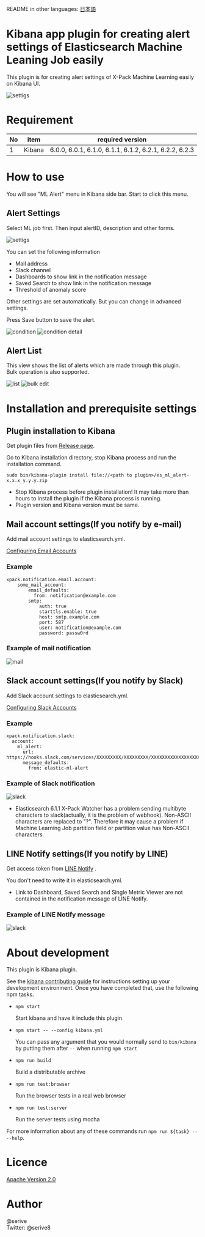 README in other languages: [日本語](./README_ja.md)

Kibana app plugin for creating alert settings of Elasticsearch Machine Leaning Job easily
====

This plugin is for creating alert settings of X-Pack Machine Learning easily on Kibana UI.

<img src="https://user-images.githubusercontent.com/33506001/34860782-49f218a4-f7a3-11e7-8dda-aa1db7d1ef74.png" alt="settigs" />

# Requirement

|No  |item  |required version |
|---|---|---|
|1|Kibana|6.0.0, 6.0.1, 6.1.0, 6.1.1, 6.1.2, 6.2.1, 6.2.2, 6.2.3|

# How to use

You will see "ML Alert" menu in Kibana side bar.
Start to click this menu.

## Alert Settings
Select ML job first.
Then input alertID, description and other forms.

<img src="https://user-images.githubusercontent.com/33506001/34860782-49f218a4-f7a3-11e7-8dda-aa1db7d1ef74.png" alt="settigs" />

You can set the following information
+ Mail address
+ Slack channel
+ Dashboards to show link in the notification message
+ Saved Search to show link in the notification message
+ Threshold of anomaly score

Other settings are set automatically.
But you can change in advanced settings.

Press Save button to save the alert.

<img src="https://user-images.githubusercontent.com/33506001/34860784-4dd8794a-f7a3-11e7-851a-1c414095863a.png" alt="condition" />

<img src="https://user-images.githubusercontent.com/33506001/34860790-547a61c8-f7a3-11e7-9d9e-0f88928f3299.png" alt="condition detail" />

## Alert List
This view shows the list of alerts which are made through this plugin.<br>
Bulk operation is also supported.<br>

<img src="https://user-images.githubusercontent.com/33506001/34860804-5eb0af58-f7a3-11e7-8ac6-adc8c372f4a5.png" alt="list" />

<img src="https://user-images.githubusercontent.com/33506001/34860808-625ef07e-f7a3-11e7-9564-eb6574569f20.png" alt="bulk edit" />

# Installation and prerequisite settings

## Plugin installation to Kibana
Get plugin files from [Release page](https://github.com/serive/elastic-ml-alert-plugin/releases).

Go to Kibana installation directory, stop Kibana process and run the installation command.
```
sudo bin/kibana-plugin install file://<path to plugin>/es_ml_alert-x.x.x_y.y.y.zip
```

+ Stop Kibana process before plugin installation! It may take more than hours to install the plugin if the Kibana process is running.
+ Plugin version and Kibana version must be same.

## Mail account settings(If you notify by e-mail)
Add mail account settings to elasticsearch.yml.

[Configuring Email Accounts](https://www.elastic.co/guide/en/x-pack/current/actions-email.html#configuring-email)

### Example
```
xpack.notification.email.account:
    some_mail_account:
        email_defaults:
          from: notification@example.com
        smtp:
            auth: true
            starttls.enable: true
            host: smtp.example.com
            port: 587
            user: notification@example.com
            password: passw0rd
```
### Example of mail notification
<img src="https://user-images.githubusercontent.com/33506001/34381422-c2e6d06a-eb4b-11e7-87d6-36df06f7f540.png" alt="mail" />


## Slack account settings(If you notify by Slack)
Add Slack account settings to elasticsearch.yml.

[Configuring Slack Accounts](https://www.elastic.co/guide/en/x-pack/current/actions-slack.html#configuring-slack)

### Example
```
xpack.notification.slack:
  account:
    ml_alert:
      url: https://hooks.slack.com/services/XXXXXXXXX/XXXXXXXXX/XXXXXXXXXXXXXXXXXXXXXXX
      message_defaults:
        from: elastic-ml-alert
```

### Example of Slack notification
<img src="https://user-images.githubusercontent.com/33506001/34381424-c49b2726-eb4b-11e7-8bb0-110d1c494851.png" alt="slack" />

+ Elasticsearch 6.1.1 X-Pack Watcher has a problem sending multibyte characters to slack(actually, it is the problem of webhook). Non-ASCII characters are replaced to "?". Therefore it may cause a problem if Machine Learning Job partition field or partition value has Non-ASCII characters.

## LINE Notify settings(If you notify by LINE)
Get access token from [LINE Notify](https://notify-bot.line.me/) .

You don't need to write it in elasticsearch.yml.

+ Link to Dashboard, Saved Search and Single Metric Viewer are not contained in the notification message of LINE Notify.

### Example of LINE Notify message
<img src="https://user-images.githubusercontent.com/33506001/34860737-ef302c1c-f7a2-11e7-8543-461c82667c79.png" alt="slack" />

# About development

This plugin is Kibana plugin.

See the [kibana contributing guide](https://github.com/elastic/kibana/blob/master/CONTRIBUTING.md) for instructions setting up your development environment. Once you have completed that, use the following npm tasks.

  - `npm start`

    Start kibana and have it include this plugin

  - `npm start -- --config kibana.yml`

    You can pass any argument that you would normally send to `bin/kibana` by putting them after `--` when running `npm start`

  - `npm run build`

    Build a distributable archive

  - `npm run test:browser`

    Run the browser tests in a real web browser

  - `npm run test:server`

    Run the server tests using mocha

For more information about any of these commands run `npm run ${task} -- --help`.

# Licence

[Apache Version 2.0](https://github.com/serive/es-ml-alert/blob/master/LICENSE)

# Author
@serive <br/>
Twitter: @serive8
